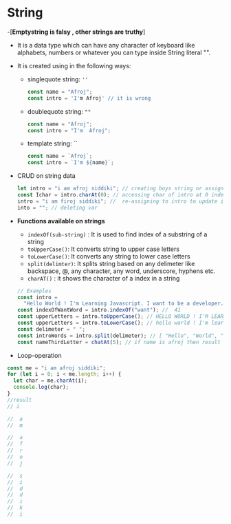 # String

-[**Emptystring is falsy , other strings are truthy**]

- It is a data type which can have any character of keyboard like alphabets, numbers or whatever you can type inside String literal "".
- It is created using in the following ways:

  - singlequote string: `''`
    ```js
    const name = "Afroj";
    const intro = 'I'm Afroj' // it is wrong
    ```
  - doublequote string: `""`

    ```js
    const name = "Afroj";
    const intro = "I'm  Afroj";
    ```

  - template string: ``
    ```js
    const name = `Afroj`;
    const intro = `I'm ${name}`;
    ```

- CRUD on string data

  ```js
  let intro = "i am afroj siddiki"; // creating boys string or assigning string data to intro varialble
  const Ichar = intro.charAt(0); // accessing char of intro at 0 index
  intro = "i am firoj siddiki"; //  re-assigning to intro to update intro variable with new string data.
  into = ""; // deleting var
  ```

- **Functions available on strings**

  - `indexOf(sub-string)` : It is used to find index of a substring of a string
  - `toUpperCase()`: It converts string to upper case letters
  - `toLowerCase()`: It converts any string to lower case letters
  - `split(delimter)`: It splits string based on any delimeter like backspace, @, any character, any word, underscore, hyphens etc.
  - `charAT()` : it shows the character of a index in a string

  ```js
  // Examples
  const intro =
    "Hello World ! I'm Learning Javascript. I want to be a developer.";
  const indexOfWantWord = intro.indexOf("want"); //  41
  const upperLetters = intro.toUpperCase(); // HELLO WORLD ! I'M LEARNING JAVASCRIPT. I WANT TO BE A DEVELOPER.
  const upperLetters = intro.toLowerCase(); // hello world ! I'm learning javascript. i want to be a developer.
  const delimeter = " ";
  const introWords = intro.split(delimeter); // [ "Hello", "World", "!",  "I'm", "Learning", "Javascript.", "I", "want", "to", "be", "a", "developer." ]
  const nameThirdLetter = chatAt(5); // if name is afroj then result is j
  ```

- Loop-operation

```js
const me = "i am afroj siddiki";
for (let i = 0; i < me.length; i++) {
  let char = me.charAt(i);
  console.log(char);
}
//result
// i

//  a
//  m

//  a
//  f
//  r
//  o
//  j

//  s
//  i
//  d
//  d
//  i
//  k
//  i
```

